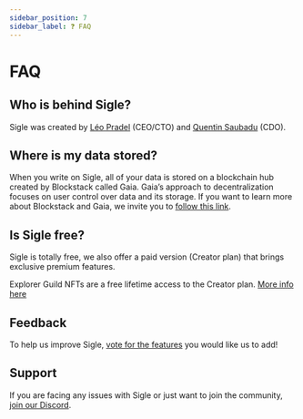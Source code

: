 ```yaml
---
sidebar_position: 7
sidebar_label: ❓ FAQ
---
```


# FAQ

## Who is behind Sigle?

Sigle was created by [Léo Pradel](https://twitter.com/leopradel) (CEO/CTO) and [Quentin Saubadu](https://twitter.com/QuentinSaubadu) (CDO).

## Where is my data stored?

When you write on Sigle, all of your data is stored on a blockchain hub created by Blockstack called Gaia. Gaia’s approach to decentralization focuses on user control over data and its storage. If you want to learn more about Blockstack and Gaia, we invite you to [follow this link](https://docs.stacks.co/build-apps/references/gaia).

## Is Sigle free?

Sigle is totally free, we also offer a paid version (Creator plan) that brings exclusive premium features.

Explorer Guild NFTs are a free lifetime access to the Creator plan. [More info here](https://www.explorerguild.io/)

## Feedback

To help us improve Sigle, [vote for the features](https://sigle.canny.io/feature-requests) you would like us to add!

## Support

If you are facing any issues with Sigle or just want to join the community, [join our Discord](https://discord.gg/td7WmgK22k).
